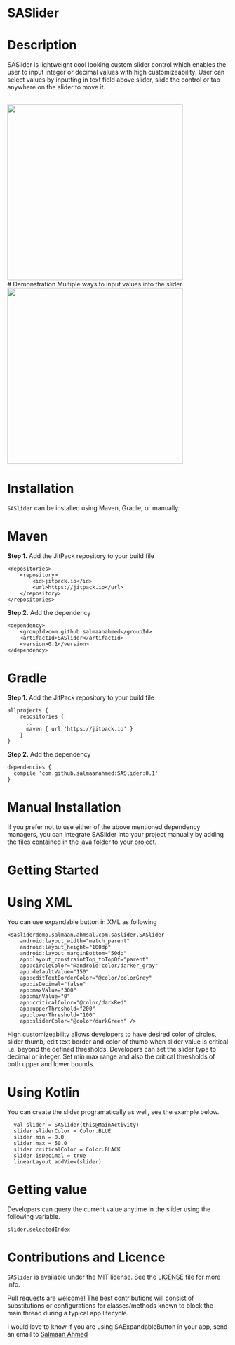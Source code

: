 # SASlider

# Description
SASlider is lightweight cool looking custom slider control which enables the user to input integer or decimal values with high customizeability.
User can select values by inputting in text field above slider, slide the control or tap anywhere on the slider to move it.

<br>
<img height="400" src="https://github.com/salmaanahmed/SASlider/blob/master/slider-screen.png?raw=true" />
<br>
# Demonstration
Multiple ways to input values into the slider.
<br>
<img height="400" src="https://github.com/salmaanahmed/SASlider/blob/master/slider-animation.gif?raw=true" />
<br>

# Installation
```SASlider``` can be installed using Maven, Gradle, or manually.

# Maven
**Step 1.** Add the JitPack repository to your build file
```
<repositories>
    <repository>
        <id>jitpack.io</id>
        <url>https://jitpack.io</url>
    </repository>
</repositories>
```
**Step 2.** Add the dependency
```
<dependency>
    <groupId>com.github.salmaanahmed</groupId>
    <artifactId>SASlider</artifactId>
    <version>0.1</version>
</dependency>
```

# Gradle
**Step 1.** Add the JitPack repository to your build file
```
allprojects {
    repositories {
      ...
      maven { url 'https://jitpack.io' }
    }
}
```
**Step 2.** Add the dependency
```
dependencies {
  compile 'com.github.salmaanahmed:SASlider:0.1'
}
```
# Manual Installation
If you prefer not to use either of the above mentioned dependency managers, you can integrate SASlider into your project manually by adding the files contained in the java folder to your project.

# Getting Started
# Using XML
You can use expandable button in XML as following
```
<sasliderdemo.salmaan.ahmsal.com.saslider.SASlider
    android:layout_width="match_parent"
    android:layout_height="100dp"
    android:layout_marginBottom="50dp"
    app:layout_constraintTop_toTopOf="parent"
    app:circleColor="@android:color/darker_gray"
    app:defaultValue="150"
    app:editTextBorderColor="@color/colorGrey"
    app:isDecimal="false"
    app:maxValue="300"
    app:minValue="0"
    app:criticalColor="@color/darkRed"
    app:upperThreshold="200"
    app:lowerThreshold="100"
    app:sliderColor="@color/darkGreen" />
```
High customizeability allows developers to have desired color of circles, slider thumb, edit text border and color of thumb when slider value is critical i.e. beyond the defined thresholds.
Developers can set the slider type to decimal or integer. Set min max range and also the critical thresholds of both upper and lower bounds.

# Using Kotlin
You can create the slider programatically as well, see the example below.
```
  val slider = SASlider(this@MainActivity)
  slider.sliderColor = Color.BLUE
  slider.min = 0.0
  slider.max = 50.0
  slider.criticalColor = Color.BLACK
  slider.isDecimal = true
  linearLayout.addView(slider)
```
# Getting value
Developers can query the current value anytime in the slider using the following variable.
```
slider.selectedIndex
```

# Contributions and Licence
```SASlider``` is available under the MIT license. See the [LICENSE](https://github.com/salmaanahmed/SAExpandableButton/blob/master/LICENCE.txt) file for more info.

Pull requests are welcome! The best contributions will consist of substitutions or configurations for classes/methods known to block the main thread during a typical app lifecycle.

I would love to know if you are using SAExpandableButton in your app, send an email to [Salmaan Ahmed](mailto:salmaan.ahmed@hotmail.com)

